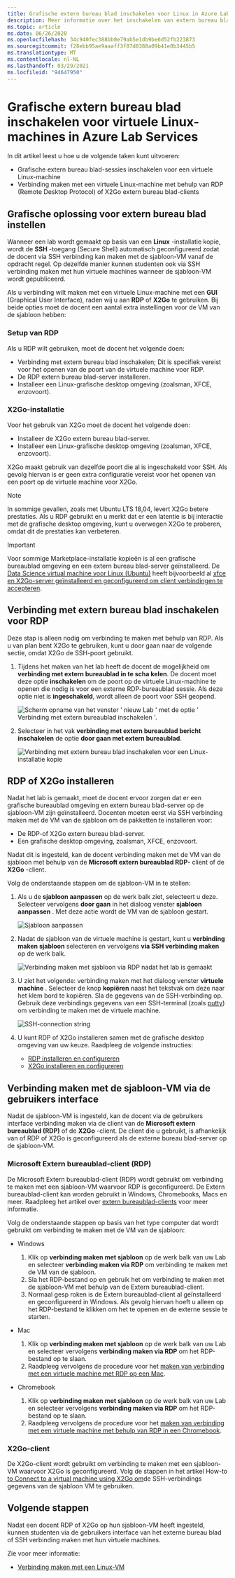 ```yaml
---
title: Grafische extern bureau blad inschakelen voor Linux in Azure Lab Services | Microsoft Docs
description: Meer informatie over het inschakelen van extern bureau blad voor virtuele Linux-machines in een lab in Azure Lab Services.
ms.topic: article
ms.date: 06/26/2020
ms.openlocfilehash: 34c940fec388bb0e79ab5e1db9be6d52fb223873
ms.sourcegitcommit: f28ebb95ae9aaaff3f87d8388a09b41e0b3445b5
ms.translationtype: MT
ms.contentlocale: nl-NL
ms.lasthandoff: 03/29/2021
ms.locfileid: "94647950"
---
```

# <a name="enable-graphical-remote-desktop-for-linux-virtual-machines-in-azure-lab-services"></a>Grafische extern bureau blad inschakelen voor virtuele Linux-machines in Azure Lab Services
In dit artikel leest u hoe u de volgende taken kunt uitvoeren:

- Grafische extern bureau blad-sessies inschakelen voor een virtuele Linux-machine
- Verbinding maken met een virtuele Linux-machine met behulp van RDP (Remote Desktop Protocol) of X2Go extern bureau blad-clients

## <a name="set-up-graphical-remote-desktop-solution"></a>Grafische oplossing voor extern bureau blad instellen
Wanneer een lab wordt gemaakt op basis van een **Linux** -installatie kopie, wordt de **SSH** -toegang (Secure Shell) automatisch geconfigureerd zodat de docent via SSH verbinding kan maken met de sjabloon-VM vanaf de opdracht regel.  Op dezelfde manier kunnen studenten ook via SSH verbinding maken met hun virtuele machines wanneer de sjabloon-VM wordt gepubliceerd.

Als u verbinding wilt maken met een virtuele Linux-machine met een **GUI** (Graphical User Interface), raden wij u aan **RDP** of **X2Go** te gebruiken.  Bij beide opties moet de docent een aantal extra instellingen voor de VM van de sjabloon hebben:

### <a name="rdp-setup"></a>Setup van RDP
Als u RDP wilt gebruiken, moet de docent het volgende doen:
  - Verbinding met extern bureau blad inschakelen; Dit is specifiek vereist voor het openen van de poort van de virtuele machine voor RDP.
  - De RDP extern bureau blad-server installeren.
  - Installeer een Linux-grafische desktop omgeving (zoalsman, XFCE, enzovoort).

### <a name="x2go-setup"></a>X2Go-installatie
Voor het gebruik van X2Go moet de docent het volgende doen:
- Installeer de X2Go extern bureau blad-server.
- Installeer een Linux-grafische desktop omgeving (zoalsman, XFCE, enzovoort).

X2Go maakt gebruik van dezelfde poort die al is ingeschakeld voor SSH.  Als gevolg hiervan is er geen extra configuratie vereist voor het openen van een poort op de virtuele machine voor X2Go.

> [!NOTE]
> In sommige gevallen, zoals met Ubuntu LTS 18,04, levert X2Go betere prestaties.  Als u RDP gebruikt en u merkt dat er een latentie is bij interactie met de grafische desktop omgeving, kunt u overwegen X2Go te proberen, omdat dit de prestaties kan verbeteren.

> [!IMPORTANT]
>  Voor sommige Marketplace-installatie kopieën is al een grafische bureaublad omgeving en een extern bureau blad-server geïnstalleerd.  De [Data Science virtual machine voor Linux (Ubuntu)](https://azuremarketplace.microsoft.com/marketplace/apps/microsoft-dsvm.ubuntu-1804) heeft bijvoorbeeld al [xfce en X2Go-server geïnstalleerd en geconfigureerd om client verbindingen te accepteren](../machine-learning/data-science-virtual-machine/dsvm-ubuntu-intro.md#x2go).

## <a name="enable-remote-desktop-connection-for-rdp"></a>Verbinding met extern bureau blad inschakelen voor RDP

Deze stap is alleen nodig om verbinding te maken met behulp van RDP.  Als u van plan bent X2Go te gebruiken, kunt u door gaan naar de volgende sectie, omdat X2Go de SSH-poort gebruikt.

1.  Tijdens het maken van het lab heeft de docent de mogelijkheid om **verbinding met extern bureaublad in te scha kelen**.  De docent moet deze optie **inschakelen** om de poort op de virtuele Linux-machine te openen die nodig is voor een externe RDP-bureaublad sessie.  Als deze optie niet is **ingeschakeld**, wordt alleen de poort voor SSH geopend.
  
    ![Scherm opname van het venster ' nieuw Lab ' met de optie ' Verbinding met extern bureaublad inschakelen '.](./media/how-to-enable-remote-desktop-linux/enable-rdp-option.png)

2. Selecteer in het vak **verbinding met extern bureaublad bericht inschakelen** de optie **door gaan met extern bureaublad**. 

    ![Verbinding met extern bureau blad inschakelen voor een Linux-installatie kopie](./media/how-to-enable-remote-desktop-linux/enabling-remote-desktop-connection-dialog.png)

## <a name="install-rdp-or-x2go"></a>RDP of X2Go installeren

Nadat het lab is gemaakt, moet de docent ervoor zorgen dat er een grafische bureaublad omgeving en extern bureau blad-server op de sjabloon-VM zijn geïnstalleerd.  Docenten moeten eerst via SSH verbinding maken met de VM van de sjabloon om de pakketten te installeren voor:
- De RDP-of X2Go extern bureau blad-server.
- Een grafische desktop omgeving, zoalsman, XFCE, enzovoort.

Nadat dit is ingesteld, kan de docent verbinding maken met de VM van de sjabloon met behulp van de **Microsoft extern bureaublad RDP-** client of de **X2Go** -client.

Volg de onderstaande stappen om de sjabloon-VM in te stellen:

1. Als u de **sjabloon aanpassen** op de werk balk ziet, selecteert u deze. Selecteer vervolgens **door gaan** in het dialoog venster **sjabloon aanpassen** . Met deze actie wordt de VM van de sjabloon gestart.  

    ![Sjabloon aanpassen](./media/how-to-enable-remote-desktop-linux/customize-template.png)
1. Nadat de sjabloon van de virtuele machine is gestart, kunt u **verbinding maken sjabloon** selecteren en vervolgens **via SSH verbinding maken** op de werk balk. 

    ![Verbinding maken met sjabloon via RDP nadat het lab is gemaakt](./media/how-to-enable-remote-desktop-linux/rdp-after-lab-creation.png) 
1. U ziet het volgende: verbinding maken met het dialoog venster **virtuele machine** . Selecteer de knop **kopiëren** naast het tekstvak om deze naar het klem bord te kopiëren. Sla de gegevens van de SSH-verbinding op. Gebruik deze verbindings gegevens van een SSH-terminal (zoals [putty](https://www.putty.org/)) om verbinding te maken met de virtuele machine.
 
    ![SSH-connection string](./media/how-to-enable-remote-desktop-linux/ssh-connection-string.png)

4. U kunt RDP of X2Go installeren samen met de grafische desktop omgeving van uw keuze.  Raadpleeg de volgende instructies:
    - [RDP installeren en configureren](../virtual-machines/linux/use-remote-desktop.md)
    - [X2Go installeren en configureren](https://github.com/Azure/azure-devtestlab/tree/master/samples/ClassroomLabs/Scripts/X2GoRemoteDesktop)

## <a name="connect-to-the-template-vm-via-the-gui"></a>Verbinding maken met de sjabloon-VM via de gebruikers interface

Nadat de sjabloon-VM is ingesteld, kan de docent via de gebruikers interface verbinding maken via de client van de **Microsoft extern bureaublad (RDP)** of de **X2Go** -client.  De client die u gebruikt, is afhankelijk van of RDP of X2Go is geconfigureerd als de externe bureau blad-server op de sjabloon-VM.  

### <a name="microsoft-remote-desktop-rdp-client"></a>Microsoft Extern bureaublad-client (RDP)

De Microsoft Extern bureaublad-client (RDP) wordt gebruikt om verbinding te maken met een sjabloon-VM waarvoor RDP is geconfigureerd.  De Extern bureaublad-client kan worden gebruikt in Windows, Chromebooks, Macs en meer.  Raadpleeg het artikel over [extern bureaublad-clients](/windows-server/remote/remote-desktop-services/clients/remote-desktop-clients) voor meer informatie.

Volg de onderstaande stappen op basis van het type computer dat wordt gebruikt om verbinding te maken met de VM van de sjabloon:

- Windows
  1. Klik op **verbinding maken met sjabloon** op de werk balk van uw Lab en selecteer **verbinding maken via RDP** om verbinding te maken met de VM van de sjabloon. 
  1. Sla het RDP-bestand op en gebruik het om verbinding te maken met de sjabloon-VM met behulp van de Extern bureaublad-client. 
  1. Normaal gesp roken is de Extern bureaublad-client al geïnstalleerd en geconfigureerd in Windows.  Als gevolg hiervan hoeft u alleen op het RDP-bestand te klikken om het te openen en de externe sessie te starten.

- Mac
  1. Klik op **verbinding maken met sjabloon** op de werk balk van uw Lab en selecteer vervolgens **verbinding maken via RDP** om het RDP-bestand op te slaan.  
  1. Raadpleeg vervolgens de procedure voor het [maken van verbinding met een virtuele machine met RDP op een Mac](connect-virtual-machine-mac-remote-desktop.md).

- Chromebook
  1. Klik op **verbinding maken met sjabloon** op de werk balk van uw Lab en selecteer vervolgens **verbinding maken via RDP** om het RDP-bestand op te slaan.  
  1. Raadpleeg vervolgens de procedure voor het [maken van verbinding met een virtuele machine met behulp van RDP in een Chromebook](connect-virtual-machine-chromebook-remote-desktop.md).

### <a name="x2go-client"></a>X2Go-client

De X2Go-client wordt gebruikt om verbinding te maken met een sjabloon-VM waarvoor X2Go is geconfigureerd.  Volg de stappen in het artikel How-to [to Connect to a virtual machine using X2Go om](how-to-use-remote-desktop-linux-student.md#connect-to-the-student-vm-using-x2go)de SSH-verbindings gegevens van de sjabloon VM te gebruiken.

## <a name="next-steps"></a>Volgende stappen
Nadat een docent RDP of X2Go op hun sjabloon-VM heeft ingesteld, kunnen studenten via de gebruikers interface van het externe bureau blad of SSH verbinding maken met hun virtuele machines.

Zie voor meer informatie:
 - [Verbinding maken met een Linux-VM](how-to-use-remote-desktop-linux-student.md)